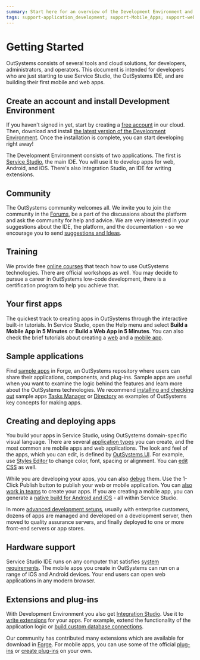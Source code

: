 ```yaml
---
summary: Start here for an overview of the Development Environment and development of Mobile and Web applications in OutSystems.
tags: support-application_development; support-Mobile_Apps; support-webapps
---
```


# Getting Started

OutSystems consists of several tools and cloud solutions, for developers, administrators, and operators. This document is intended for developers who are just starting to use Service Studio, the OutSystems IDE, and are building their first mobile and web apps.

## Create an account and install Development Environment

If you haven't signed in yet, start by creating a [free account](https://www.outsystems.com/home/GetStartedForFree.aspx) in our cloud. Then, download and install [the latest version of the Development Environment](https://www.outsystems.com/home/downloads). Once the installation is complete, you can start developing right away!

The Development Environment consists of two applications. The first is [Service Studio](service-studio.md), the main IDE. You will use it to develop apps for web, Android, and iOS. There's also Integration Studio, an IDE for writing extensions.

## Community

The OutSystems community welcomes all. We invite you to join the community in the [Forums](https://www.outsystems.com/forums/), be a part of the discussions about the platform and ask the community for help and advice. We are very interested in your suggestions about the IDE, the platform, and the documentation - so we encourage you to send [suggestions and Ideas](https://www.outsystems.com/ideas/).

## Training

We provide free [online courses](https://www.outsystems.com/learn/courses/) that teach how to use OutSystems technologies. There are official workshops as well. You may decide to pursue a career in OutSystems low-code development, there is a certification program to help you achieve that.

## Your first apps

The quickest track to creating apps in OutSystems through the interactive built-in tutorials. In Service Studio, open the Help menu and select **Build a Mobile App in 5 Minutes** or **Build a Web App in 5 Minutes**. You can also check the brief tutorials about creating a [web](create-web.md) and a [mobile app](create-mobile.md).

## Sample applications

Find [sample apps](https://www.outsystems.com/forge/#category=applications) in Forge, an OutSystems repository where users can share their applications, components, and plug-ins. Sample apps are useful when you want to examine the logic behind the features and learn more about the OutSystems technologies. We recommend [installing and checking out](component.md) sample apps [Tasks Manager](https://www.outsystems.com/forge/component/1405/task-manager/) or [Directory](https://www.outsystems.com/forge/component/614/directory/) as examples of OutSystems key concepts for making apps.

## Creating and deploying apps

You build your apps in Service Studio, using OutSystems domain-specific visual language. There are several [application types](right-app.md) you can create, and the most common are mobile apps and web applications. The look and feel of the apps, which you can edit, is defined by [OutSystems UI](https://www.outsystems.com/outsystems-ui/). For example, use [Styles Editor](../develop/ui/look-feel/styles-editor.md) to change color, font, spacing or alignment. You can [edit CSS](../develop/ui/look-feel/css.md) as well.

While you are developing your apps, you can also [debug](../develop/troubleshoot/debug/intro.md) them. Use the 1-Click Publish button to publish your web or mobile application. You can [also work in teams](../develop/merge/concepts.md) to create your apps. If you are creating a mobile app, you can generate a [native build for Android and iOS](../deliver-mobile/generate-and-distribute-your-mobile-app/intro.md) - all within Service Studio.

In more [advanced development setups](../managing-the-applications-lifecycle/intro.md), usually with enterprise customers, dozens of apps are managed and developed on a development server, then moved to quality assurance servers, and finally deployed to one or more front-end servers or app stores.

## Hardware support

Service Studio IDE runs on any computer that satisfies [system requirements](https://success.outsystems.com/Support/Enterprise_Customers/Installation/OutSystems_Platform_system_requirements#Development_tools). The mobile apps you create in OutSystems can run on a range of iOS and Android devices. Your end users can open web applications in any modern browser.

## Extensions and plug-ins

With Development Environment you also get [Integration Studio](../ref/integration-studio/workspace.md). Use it to [write extensions](../extensibility-and-integration/integration-studio/getting-started/intro.md) for your apps. For example, extend the functionality of the application logic or [build custom database connections](../extensibility-and-integration/connect-external-db.md).

Our community has contributed many extensions which are available for download in [Forge](https://www.outsystems.com/forge/). For mobile apps, you can use some of the official [plug-ins](../extensibility-and-integration/mobile-plugins/intro.md) or [create plug-ins](../extensibility-and-integration/mobile-plugins/using-cordova-plugins.md) on your own.

